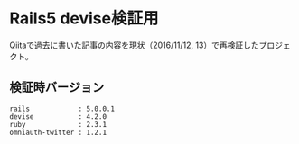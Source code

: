 # Rails5 devise検証用
Qiitaで過去に書いた記事の内容を現状（2016/11/12, 13）で再検証したプロジェクト。

## 検証時バージョン

```
rails            : 5.0.0.1
devise           : 4.2.0
ruby             : 2.3.1
omniauth-twitter : 1.2.1
```
